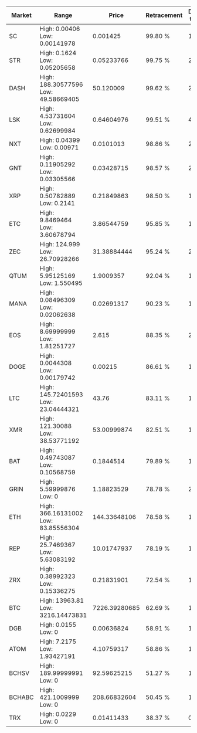 | Market | Range | Price| Retracement | Doubles to 50% |
| --- | --- | --- | --- | --- |
| SC | High: 0.00406<br />Low: 0.00141978 | 0.001425 | 99.80 % | 1.92 |
| STR | High: 0.1624<br />Low: 0.05205658 | 0.05233766 | 99.75 % | 2.05 |
| DASH | High: 188.30577596<br />Low: 49.58669405 | 50.120009 | 99.62 % | 2.37 |
| LSK | High: 4.53731604<br />Low: 0.62699984 | 0.64604976 | 99.51 % | 4.00 |
| NXT | High: 0.04399<br />Low: 0.00971 | 0.0101013 | 98.86 % | 2.66 |
| GNT | High: 0.11905292<br />Low: 0.03305566 | 0.03428715 | 98.57 % | 2.22 |
| XRP | High: 0.50782889<br />Low: 0.2141 | 0.21849863 | 98.50 % | 1.65 |
| ETC | High: 9.8469464<br />Low: 3.60678794 | 3.86544759 | 95.85 % | 1.74 |
| ZEC | High: 124.999<br />Low: 26.70928266 | 31.38884444 | 95.24 % | 2.42 |
| QTUM | High: 5.95125169<br />Low: 1.550495 | 1.9009357 | 92.04 % | 1.97 |
| MANA | High: 0.08496309<br />Low: 0.02062638 | 0.02691317 | 90.23 % | 1.96 |
| EOS | High: 8.69999999<br />Low: 1.81251727 | 2.615 | 88.35 % | 2.01 |
| DOGE | High: 0.0044308<br />Low: 0.00179742 | 0.00215 | 86.61 % | 1.45 |
| LTC | High: 145.72401593<br />Low: 23.04444321 | 43.76 | 83.11 % | 1.93 |
| XMR | High: 121.30088<br />Low: 38.53771192 | 53.00999874 | 82.51 % | 1.51 |
| BAT | High: 0.49743087<br />Low: 0.10568759 | 0.1844514 | 79.89 % | 1.63 |
| GRIN | High: 5.59999876<br />Low: 0 | 1.18823529 | 78.78 % | 2.36 |
| ETH | High: 366.16131002<br />Low: 83.85556304 | 144.33648106 | 78.58 % | 1.56 |
| REP | High: 25.7469367<br />Low: 5.63083192 | 10.01747937 | 78.19 % | 1.57 |
| ZRX | High: 0.38992323<br />Low: 0.15336275 | 0.21831901 | 72.54 % | 1.24 |
| BTC | High: 13963.81<br />Low: 3216.14473831 | 7226.39280685 | 62.69 % | 1.19 |
| DGB | High: 0.0155<br />Low: 0 | 0.00636824 | 58.91 % | 1.22 |
| ATOM | High: 7.2175<br />Low: 1.93427191 | 4.10759317 | 58.86 % | 1.11 |
| BCHSV | High: 189.99999991<br />Low: 0 | 92.59625215 | 51.27 % | 1.03 |
| BCHABC | High: 421.1009999<br />Low: 0 | 208.66832604 | 50.45 % | 1.01 |
| TRX | High: 0.0229<br />Low: 0 | 0.01411433 | 38.37 % | 0.00 |
